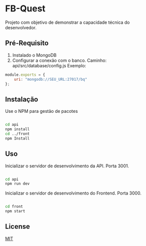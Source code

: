 # FB-Quest

Projeto com objetivo de demonstrar a capacidade técnica do desenvolvedor.

## Pré-Requisito

1. Instalado o MongoDB
2. Configurar a conexão com o banco.
   Caminho: api/src/database/config.js
Exemplo:
```javascript
module.exports = {
    uri: "mongodb://SEU_URL:27017/bq"
};
```

## Instalação

Use o NPM para gestão de pacotes

```bash

cd api
npm install
cd ../front
npm Install

```

## Uso

Inicializar o servidor de desenvolvimento da API. Porta 3001.

```bash

cd api
npm run dev

```

Inicializar o servidor de desenvolvimento do Frontend. Porta 3000.

```bash

cd front
npm start

```

## License
[MIT](https://choosealicense.com/licenses/mit/)

